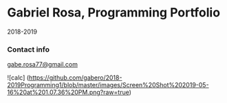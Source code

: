 # Gabriel Rosa, Programming Portfolio
2018-2019

### Contact info
gabe.rosa77@gmail.com

![calc] (https://github.com/gabero/2018-2019Programming1/blob/master/images/Screen%20Shot%202019-05-16%20at%201.07.36%20PM.png?raw=true)
